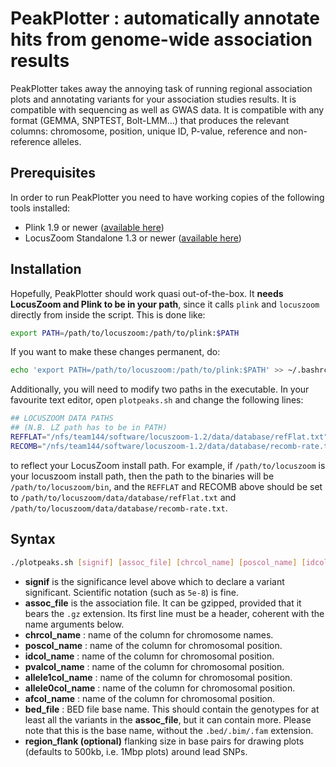 # PeakPlotter : automatically annotate hits from genome-wide association results

PeakPlotter takes away the annoying task of running regional association plots and annotating variants for your association studies results. It is compatible with sequencing as well as GWAS data. It is compatible with any format (GEMMA, SNPTEST, Bolt-LMM...) that produces the relevant columns: chromosome, position, unique ID, P-value, reference and non-reference alleles.

## Prerequisites
In order to run PeakPlotter you need to have working copies of the following tools installed:
* Plink 1.9 or newer ([available here](https://www.cog-genomics.org/plink2/index))
* LocusZoom Standalone 1.3 or newer ([available here](http://genome.sph.umich.edu/wiki/LocusZoom_Standalone))

## Installation
Hopefully, PeakPlotter should work quasi out-of-the-box. It **needs LocusZoom and Plink to be in your path**, since it calls `plink` and `locuszoom` directly from inside the script. This is done like:

```bash
export PATH=/path/to/locuszoom:/path/to/plink:$PATH
```

If you want to make these changes permanent, do:
```bash
echo 'export PATH=/path/to/locuszoom:/path/to/plink:$PATH' >> ~/.bashrc
```

Additionally, you will need to modify two paths in the executable. In your favourite text editor, open `plotpeaks.sh` and change the following lines:
```bash
## LOCUSZOOM DATA PATHS
## (N.B. LZ path has to be in PATH)
REFFLAT="/nfs/team144/software/locuszoom-1.2/data/database/refFlat.txt"
RECOMB="/nfs/team144/software/locuszoom-1.2/data/database/recomb-rate.txt"
```

to reflect your LocusZoom install path. For example, if `/path/to/locuszoom` is your locuszoom install path, then the path to the binaries will be `/path/to/locuszoom/bin`, and the `REFFLAT` and RECOMB above should be set to `/path/to/locuszoom/data/database/refFlat.txt` and `/path/to/locuszoom/data/database/recomb-rate.txt`.

## Syntax

```bash
./plotpeaks.sh [signif] [assoc_file] [chrcol_name] [poscol_name] [idcol_name] [pvalcol_name] [allele1col_name] [allele0col_name] [afcol_name] [bed_file]
```
* **signif** is the significance level above which to declare a variant significant. Scientific notation (such as `5e-8`) is fine.
* **assoc_file** is the association file. It can be gzipped, provided that it bears the `.gz` extension. Its first line must be a header, coherent with the name arguments below.
* **chrcol_name** : name of the column for chromosome names.
* **poscol_name** : name of the column for chromosomal position.
* **idcol_name** : name of the column for chromosomal position.
* **pvalcol_name** : name of the column for chromosomal position.
* **allele1col_name** : name of the column for chromosomal position.
* **allele0col_name** : name of the column for chromosomal position.
* **afcol_name** : name of the column for chromosomal position.
* **bed_file** : BED file base name. This should contain the genotypes for at least all the variants in the **assoc_file**, but it can contain more. Please note that this is the base name, without the `.bed/.bim/.fam` extension.
* **region_flank (optional)** flanking size in base pairs for drawing plots (defaults to 500kb, i.e. 1Mbp plots) around lead SNPs.
